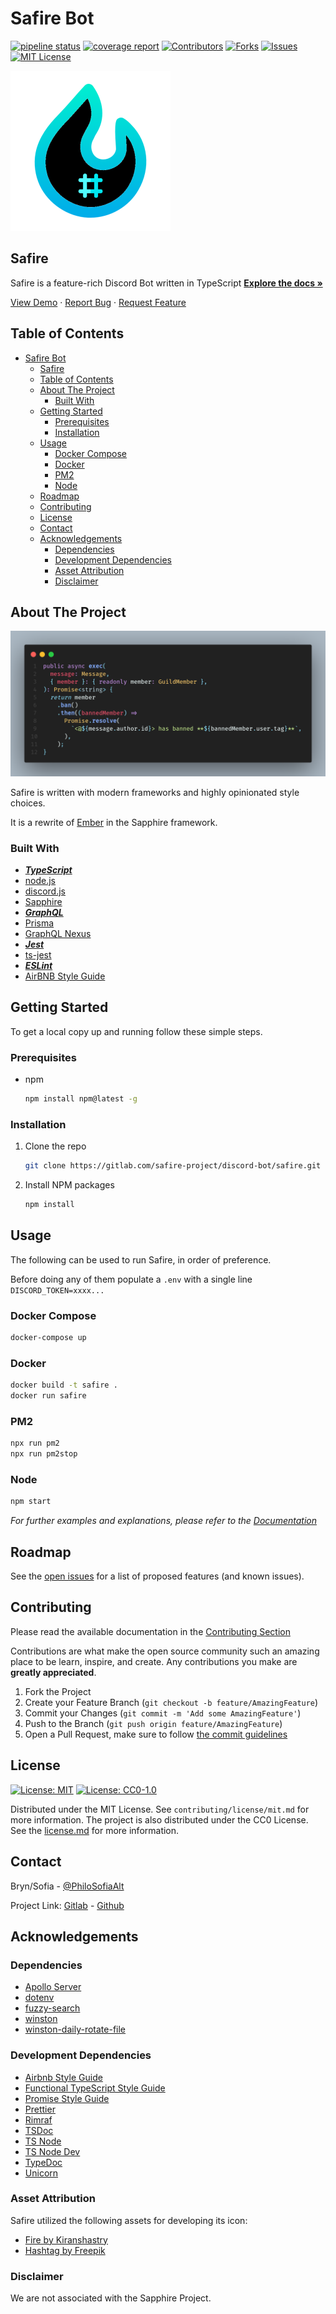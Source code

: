 # Safire Bot

<!--
*** Thanks for checking out the Best-README-Template. If you have a suggestion
*** that would make this better, please fork the repo and create a pull request
*** or simply open an issue with the tag "enhancement".
*** Thanks again! Now go create something AMAZING! :D
***
***
***
*** To avoid retyping too much info. Do a search and replace for the following:
*** PhilosSofiaAlt, Safire, PhilosSofiaAlt, x@gmail.com, Safire, Safire is a feature-rich Discord Bot written in TypeScript
-->

<!-- PROJECT SHIELDS -->
<!--
*** I'm using markdown "reference style" links for readability.
*** Reference links are enclosed in brackets [ ] instead of parentheses ( ).
*** See the bottom of this document for the declaration of the reference variables
*** for contributors-url, forks-url, etc. This is an optional, concise syntax you may use.
*** https://www.markdownguide.org/basic-syntax/#reference-style-links
-->
[![pipeline status](https://gitlab.com/safire-project/discord-bot/safire/badges/master/pipeline.svg)](https://gitlab.com/safire-project/discord-bot/safire/-/commits/master)
[![coverage report](https://gitlab.com/safire-project/discord-bot/safire/badges/master/coverage.svg)](https://gitlab.com/safire-project/discord-bot/safire/-/commits/master)
[![Contributors][contributors-shield]][contributors-url]
[![Forks][forks-shield]][forks-url]
[![Issues][issues-shield]][issues-url]
[![MIT License][license-shield]][license-url]

<!-- PROJECT LOGO -->
 [![Logo](assets/icon/256x256.png)](https://gitlab.com/safire-project/discord-bot/safire)

## Safire

Safire is a feature-rich Discord Bot written in TypeScript
[**Explore the docs »**](https://gitlab.com/safire-project/discord-bot/safire/-/tree/master/docs)

[View Demo](https://gitlab.com/safire-project/discord-bot/safire) · [Report Bug](https://gitlab.com/safire-project/discord-bot/safire/-/issues) · [Request Feature](https://gitlab.com/safire-project/discord-bot/safire/-/issues)

## Table of Contents

- [Safire Bot](#safire-bot)
  - [Safire](#safire)
  - [Table of Contents](#table-of-contents)
  - [About The Project](#about-the-project)
    - [Built With](#built-with)
  - [Getting Started](#getting-started)
    - [Prerequisites](#prerequisites)
    - [Installation](#installation)
  - [Usage](#usage)
    - [Docker Compose](#docker-compose)
    - [Docker](#docker)
    - [PM2](#pm2)
    - [Node](#node)
  - [Roadmap](#roadmap)
  - [Contributing](#contributing)
  - [License](#license)
  - [Contact](#contact)
  - [Acknowledgements](#acknowledgements)
    - [Dependencies](#dependencies)
    - [Development Dependencies](#development-dependencies)
    - [Asset Attribution](#asset-attribution)
    - [Disclaimer](#disclaimer)

<!-- ABOUT THE PROJECT -->
## About The Project

[![Product Name Screen Shot](assets/img/code.png)](https://gitlab.com/safire-project/discord-bot/safire)

Safire is written with modern frameworks and highly opinionated style choices.

It is a rewrite of [Ember](https://gitlab.com/BrynAlt/ember-bot) in the Sapphire framework.

### Built With

- [___TypeScript___](https://www.typescriptlang.org/)
- [node.js](https://nodejs.org/en/)
- [discord.js](https://discord.js.org/#/)
- [Sapphire](https://github.com/sapphiredev/framework)
- [___GraphQL___](https://graphql.org/)
- [Prisma](https://www.prisma.io/)
- [GraphQL Nexus](https://nexusjs.org/)
- [___Jest___](https://jestjs.io/)
- [ts-jest](https://github.com/kulshekhar/ts-jest)
- [___ESLint___](https://eslint.org/)
- [AirBNB Style Guide](https://github.com/airbnb/javascript)

<!-- GETTING STARTED -->
## Getting Started

To get a local copy up and running follow these simple steps.

### Prerequisites

- npm

  ```sh
  npm install npm@latest -g
  ```

### Installation

1. Clone the repo

   ```sh
   git clone https://gitlab.com/safire-project/discord-bot/safire.git
   ```

2. Install NPM packages

   ```sh
   npm install
   ```

<!-- USAGE EXAMPLES -->
## Usage

The following can be used to run Safire, in order of preference.

Before doing any of them populate a `.env` with a single line `DISCORD_TOKEN=xxxx...`

### Docker Compose

   ```sh
   docker-compose up
   ```

### Docker

   ```sh
   docker build -t safire .
   docker run safire
   ```

### PM2

   ```sh
   npx run pm2
   npx run pm2stop
   ```

### Node

   ```sh
   npm start
   ```

_For further examples and explanations, please refer to the [Documentation](https://gitlab.com/safire-project/discord-bot/safire/-/tree/master/docs)_

<!-- ROADMAP -->
## Roadmap

See the [open issues](https://gitlab.com/safire-project/discord-bot/safire/-/issues) for a list of proposed features (and known issues).

<!-- CONTRIBUTING -->
## Contributing

Please read the available documentation in the [Contributing Section](https://gitlab.com/safire-project/discord-bot/safire/-/tree/master/docs)

Contributions are what make the open source community such an amazing place to be learn, inspire, and create. Any contributions you make are **greatly appreciated**.

1. Fork the Project
2. Create your Feature Branch (`git checkout -b feature/AmazingFeature`)
3. Commit your Changes (`git commit -m 'Add some AmazingFeature'`)
4. Push to the Branch (`git push origin feature/AmazingFeature`)
5. Open a Pull Request, make sure to follow [the commit guidelines](docs/commits.md)

<!-- LICENSE -->
## License

 [![License: MIT](https://img.shields.io/badge/License-MIT-red.svg)](https://opensource.org/licenses/MIT)
 [![License: CC0-1.0](https://licensebuttons.net/l/zero/1.0/80x15.png)](http://creativecommons.org/publicdomain/zero/1.0/)

Distributed under the MIT License. See `contributing/license/mit.md` for more information.
The project is also distributed under the CC0 License. See the [license.md](license.md) for more information.

<!-- CONTACT -->
## Contact

Bryn/Sofia - [@PhiloSofiaAlt](https://twitter.com/PhiloSofiaAlt)

Project Link: [Gitlab](https://gitlab.com/safire-project/discord-bot/safire) - [Github](https://github.com/Safire-Project/Safire-Bot)

<!-- ACKNOWLEDGEMENTS -->
## Acknowledgements

### Dependencies

- [Apollo Server](https://github.com/apollographql/apollo-server)
- [dotenv](https://github.com/motdotla/dotenv)
- [fuzzy-search](https://github.com/wouter2203/fuzzy-search)
- [winston](https://github.com/winstonjs/winston)
- [winston-daily-rotate-file](https://github.com/winstonjs/winston-daily-rotate-file)

### Development Dependencies

- [Airbnb Style Guide](https://github.com/airbnb/javascript)
- [Functional TypeScript Style Guide](https://github.com/jonaskello/eslint-plugin-functional#readme)
- [Promise Style Guide](https://github.com/xjamundx/eslint-plugin-promise#readme)
- [Prettier](https://prettier.io/)
- [Rimraf](https://github.com/isaacs/rimraf)
- [TSDoc](https://tsdoc.org/)
- [TS Node](https://github.com/TypeStrong/ts-node)
- [TS Node Dev](https://github.com/whitecolor/ts-node-dev)
- [TypeDoc](https://typedoc.org/)
- [Unicorn](https://github.com/sindresorhus/eslint-plugin-unicorn)

<!-- MARKDOWN LINKS & IMAGES -->
<!-- https://www.markdownguide.org/basic-syntax/#reference-style-links -->
[contributors-shield]: https://img.shields.io/badge/Contributors-gitlab-success.svg
[contributors-url]: https://gitlab.com/safire-project/discord-bot/safire/-/graphs/master
[forks-shield]: https://img.shields.io/badge/Forks-gitlab-informational.svg
[forks-url]: https://gitlab.com/safire-project/discord-bot/safire/-/forks
[stars-shield]: https://img.shields.io/badge/Stars-gitlab-yellow.svg
[stars-url]: https://gitlab.com/safire-project/discord-bot/safire/-/starrers
[issues-shield]: https://img.shields.io/badge/Issues-gitlab-critical.svg
[issues-url]: https://gitlab.com/safire-project/discord-bot/safire/-/issues
[license-shield]: https://img.shields.io/badge/License-MIT-red
[license-url]: https://gitlab.com/safire-project/discord-bot/safire/-/blob/master/license.md
[product-screenshot]: src/assets/img/code.png

### Asset Attribution

Safire utilized the following assets for developing its icon:

- [Fire by Kiranshastry](https://www.flaticon.com/free-icon/fire_876691)
- [Hashtag by Freepik](https://www.flaticon.com/free-icon/hashtag_1076982)

### Disclaimer

We are not associated with the Sapphire Project.
